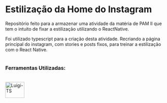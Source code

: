 # Estilização da Home do Instagram

Repositório feito para a armazenar uma atividade da matéria de PAM II que tem o intuito de fixar a estilização utilizando o ReactNative.

Foi utilizado typescript para a criação desta atividade. Recriando a página principal do instagram, com stories e posts fixos, para treinar a estilização com o React Native.

#

### Ferramentas Utilizadas:
<br>
<div align="left">
  <img align="center" alt="Luigi-TS" height="50" width="60" src="https://cdn.jsdelivr.net/gh/devicons/devicon/icons/typescript/typescript-original.svg">
</div>
